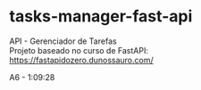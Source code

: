 # tasks-manager-fast-api

API - Gerenciador de Tarefas <br>
Projeto baseado no curso de FastAPI: https://fastapidozero.dunossauro.com/

A6 - 1:09:28